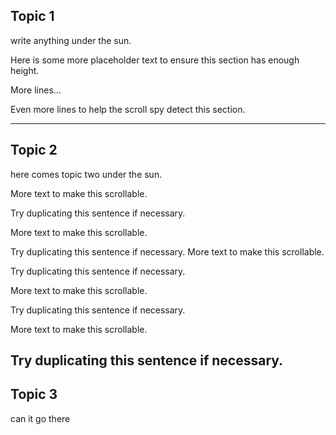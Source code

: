 ## Topic 1
write anything under the sun.

Here is some more placeholder text to ensure this section has enough height.

More lines...

Even more lines to help the scroll spy detect this section.

---

## Topic 2
here comes topic two under the sun.

More text to make this scrollable.

Try duplicating this sentence if necessary.

More text to make this scrollable.

Try duplicating this sentence if necessary.
More text to make this scrollable.

Try duplicating this sentence if necessary.

More text to make this scrollable.

Try duplicating this sentence if necessary.

More text to make this scrollable.

Try duplicating this sentence if necessary.
---

## Topic 3
can it go there
